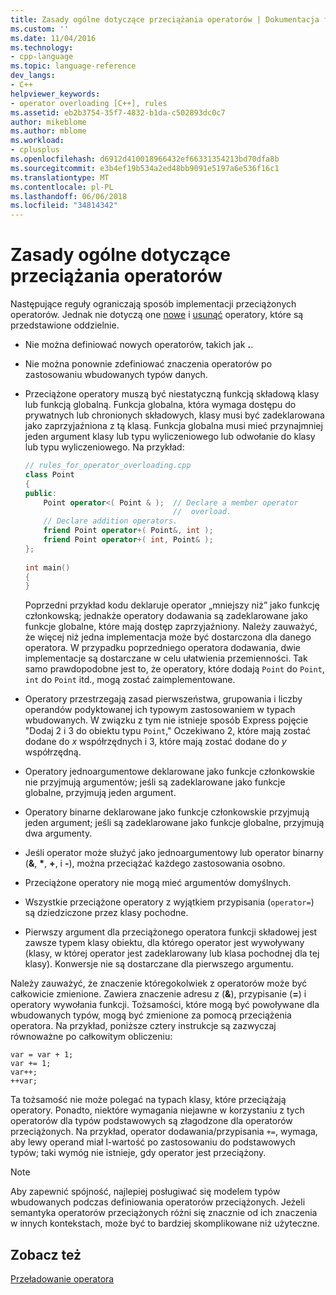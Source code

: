 ```yaml
---
title: Zasady ogólne dotyczące przeciążania operatorów | Dokumentacja firmy Microsoft
ms.custom: ''
ms.date: 11/04/2016
ms.technology:
- cpp-language
ms.topic: language-reference
dev_langs:
- C++
helpviewer_keywords:
- operator overloading [C++], rules
ms.assetid: eb2b3754-35f7-4832-b1da-c502893dc0c7
author: mikeblome
ms.author: mblome
ms.workload:
- cplusplus
ms.openlocfilehash: d6912d410018966432ef66331354213bd70dfa8b
ms.sourcegitcommit: e3b4ef19b534a2ed48bb9091e5197a6e536f16c1
ms.translationtype: MT
ms.contentlocale: pl-PL
ms.lasthandoff: 06/06/2018
ms.locfileid: "34814342"
---
```

# <a name="general-rules-for-operator-overloading"></a>Zasady ogólne dotyczące przeciążania operatorów
Następujące reguły ograniczają sposób implementacji przeciążonych operatorów. Jednak nie dotyczą one [nowe](../cpp/new-operator-cpp.md) i [usunąć](../cpp/delete-operator-cpp.md) operatory, które są przedstawione oddzielnie.  
  
-   Nie można definiować nowych operatorów, takich jak **.**.  
  
-   Nie można ponownie zdefiniować znaczenia operatorów po zastosowaniu wbudowanych typów danych.  
  
-   Przeciążone operatory muszą być niestatyczną funkcją składową klasy lub funkcją globalną. Funkcja globalna, która wymaga dostępu do prywatnych lub chronionych składowych, klasy musi być zadeklarowana jako zaprzyjaźniona z tą klasą. Funkcja globalna musi mieć przynajmniej jeden argument klasy lub typu wyliczeniowego lub odwołanie do klasy lub typu wyliczeniowego. Na przykład:  
  
    ```cpp  
    // rules_for_operator_overloading.cpp  
    class Point  
    {  
    public:  
        Point operator<( Point & );  // Declare a member operator   
                                     //  overload.  
        // Declare addition operators.  
        friend Point operator+( Point&, int );  
        friend Point operator+( int, Point& );  
    };  
  
    int main()  
    {  
    }  
    ```  
  
     Poprzedni przykład kodu deklaruje operator „mniejszy niż” jako funkcję członkowską; jednakże operatory dodawania są zadeklarowane jako funkcje globalne, które mają dostęp zaprzyjaźniony. Należy zauważyć, że więcej niż jedna implementacja może być dostarczona dla danego operatora. W przypadku poprzedniego operatora dodawania, dwie implementacje są dostarczane w celu ułatwienia przemienności. Tak samo prawdopodobne jest to, że operatory, które dodają `Point` do `Point`, `int` do `Point` itd., mogą zostać zaimplementowane.  
  
-   Operatory przestrzegają zasad pierwszeństwa, grupowania i liczby operandów podyktowanej ich typowym zastosowaniem w typach wbudowanych. W związku z tym nie istnieje sposób Express pojęcie "Dodaj 2 i 3 do obiektu typu `Point`," Oczekiwano 2, które mają zostać dodane do *x* współrzędnych i 3, które mają zostać dodane do *y* współrzędną.  
  
-   Operatory jednoargumentowe deklarowane jako funkcje członkowskie nie przyjmują argumentów; jeśli są zadeklarowane jako funkcje globalne, przyjmują jeden argument.  
  
-   Operatory binarne deklarowane jako funkcje członkowskie przyjmują jeden argument; jeśli są zadeklarowane jako funkcje globalne, przyjmują dwa argumenty.  
  
-   Jeśli operator może służyć jako jednoargumentowy lub operator binarny (__&__, __*__, __+__, i __-__), można przeciążać każdego zastosowania osobno.  
  
-   Przeciążone operatory nie mogą mieć argumentów domyślnych.  
  
-   Wszystkie przeciążone operatory z wyjątkiem przypisania (`operator=`) są dziedziczone przez klasy pochodne.  
  
-   Pierwszy argument dla przeciążonego operatora funkcji składowej jest zawsze typem klasy obiektu, dla którego operator jest wywoływany (klasy, w której operator jest zadeklarowany lub klasa pochodnej dla tej klasy). Konwersje nie są dostarczane dla pierwszego argumentu.  
  
 Należy zauważyć, że znaczenie któregokolwiek z operatorów może być całkowicie zmienione. Zawiera znaczenie adresu z (**&**), przypisanie (**=**) i operatory wywołania funkcji. Tożsamości, które mogą być powoływane dla wbudowanych typów, mogą być zmienione za pomocą przeciążenia operatora. Na przykład, poniższe cztery instrukcje są zazwyczaj równoważne po całkowitym obliczeniu:  
  
```  
var = var + 1;  
var += 1;  
var++;  
++var;  
```  
  
 Ta tożsamość nie może polegać na typach klasy, które przeciążają operatory. Ponadto, niektóre wymagania niejawne w korzystaniu z tych operatorów dla typów podstawowych są złagodzone dla operatorów przeciążonych. Na przykład, operator dodawania/przypisania `+=`, wymaga, aby lewy operand miał l-wartość po zastosowaniu do podstawowych typów; taki wymóg nie istnieje, gdy operator jest przeciążony.  
  
> [!NOTE]
> Aby zapewnić spójność, najlepiej posługiwać się modelem typów wbudowanych podczas definiowania operatorów przeciążonych. Jeżeli semantyka operatorów przeciążonych różni się znacznie od ich znaczenia w innych kontekstach, może być to bardziej skomplikowane niż użyteczne.  
  
## <a name="see-also"></a>Zobacz też  
 [Przeładowanie operatora](../cpp/operator-overloading.md)